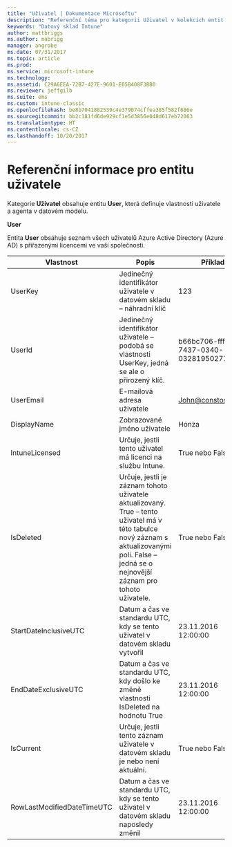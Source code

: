 ```yaml
---
title: "Uživatel | Dokumentace Microsoftu"
description: "Referenční téma pro kategorii Uživatel v kolekcích entit v rozhraní API datového skladu Intune"
keywords: "Datový sklad Intune"
author: mattbriggs
ms.author: mabrigg
manager: angrobe
ms.date: 07/31/2017
ms.topic: article
ms.prod: 
ms.service: microsoft-intune
ms.technology: 
ms.assetid: C29A6EEA-72B7-427E-9601-E05B408F3BB0
ms.reviewer: jeffgilb
ms.suite: ems
ms.custom: intune-classic
ms.openlocfilehash: be8b7041882539c4e379074cffea385f582f686e
ms.sourcegitcommit: bb2c181fd6de929cf1e5d3856e048d617eb72063
ms.translationtype: HT
ms.contentlocale: cs-CZ
ms.lasthandoff: 10/20/2017
---
```

# <a name="reference-for-user-entity"></a>Referenční informace pro entitu uživatele

Kategorie **Uživatel** obsahuje entitu **User**, která definuje vlastnosti uživatele a agenta v datovém modelu.

**User**

Entita **User** obsahuje seznam všech uživatelů Azure Active Directory (Azure AD) s přiřazenými licencemi ve vaší společnosti.

| Vlastnost  | Popis | Příklad |
|---------|------------|--------|
| UserKey |Jedinečný identifikátor uživatele v datovém skladu – náhradní klíč |123 |
| UserId |Jedinečný identifikátor uživatele – podobá se vlastnosti UserKey, jedná se ale o přirozený klíč. |b66bc706-ffff-7437-0340-032819502773 |
| UserEmail |E-mailová adresa uživatele |John@constoso.com |
| DisplayName |Zobrazované jméno uživatele |Honza |
| IntuneLicensed |Určuje, jestli tento uživatel má licenci na službu Intune. |True nebo False |
| IsDeleted |Určuje, jestli je záznam tohoto uživatele aktualizovaný.  True – tento uživatel má v této tabulce nový záznam s aktualizovanými poli. False – jedná se o nejnovější záznam pro tohoto uživatele. |True nebo False |
| StartDateInclusiveUTC |Datum a čas ve standardu UTC, kdy se tento uživatel v datovém skladu vytvořil |23.11.2016 12:00:00 |
| EndDateExclusiveUTC |Datum a čas ve standardu UTC, kdy došlo ke změně vlastnosti IsDeleted na hodnotu True |23.11.2016 12:00:00 |
| IsCurrent |Určuje, jestli tento záznam uživatele v datovém skladu je nebo není aktuální. |True nebo False |
| RowLastModifiedDateTimeUTC |Datum a čas ve standardu UTC, kdy se tento uživatel v datovém skladu naposledy změnil |23.11.2016 12:00:00 |


